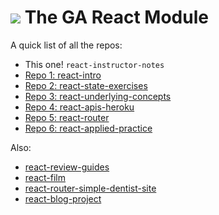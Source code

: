 # ![](https://ga-dash.s3.amazonaws.com/production/assets/logo-9f88ae6c9c3871690e33280fcf557f33.png) The GA React Module

A quick list of all the repos:

- This one! `react-instructor-notes`
- [Repo 1: react-intro](../../../react-intro)
- [Repo 2: react-state-exercises](../../../react-state-exercises)
- [Repo 3: react-underlying-concepts](../../../react-underlying-concepts)
- [Repo 4: react-apis-heroku](../../../react-apis-heroku)
- [Repo 5: react-router](../../../react-router)
- [Repo 6: react-applied-practice](../../../react-tictactoe)

Also:
- [react-review-guides](../../../react-review-guides)
- [react-film](../../../react-film)
- [react-router-simple-dentist-site](../../../react-router-simple-dentist-site)
- [react-blog-project](../../../react-blog-project)
